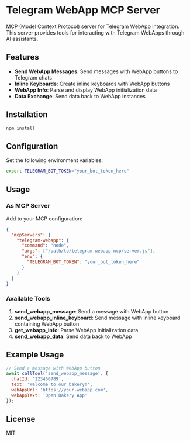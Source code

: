 # Telegram WebApp MCP Server

MCP (Model Context Protocol) server for Telegram WebApp integration. This server provides tools for interacting with Telegram WebApps through AI assistants.

## Features

- **Send WebApp Messages**: Send messages with WebApp buttons to Telegram chats
- **Inline Keyboards**: Create inline keyboards with WebApp buttons
- **WebApp Info**: Parse and display WebApp initialization data
- **Data Exchange**: Send data back to WebApp instances

## Installation

```bash
npm install
```

## Configuration

Set the following environment variables:

```bash
export TELEGRAM_BOT_TOKEN="your_bot_token_here"
```

## Usage

### As MCP Server

Add to your MCP configuration:

```json
{
  "mcpServers": {
    "telegram-webapp": {
      "command": "node",
      "args": ["/path/to/telegram-webapp-mcp/server.js"],
      "env": {
        "TELEGRAM_BOT_TOKEN": "your_bot_token_here"
      }
    }
  }
}
```

### Available Tools

1. **send_webapp_message**: Send a message with WebApp button
2. **send_webapp_inline_keyboard**: Send message with inline keyboard containing WebApp button
3. **get_webapp_info**: Parse WebApp initialization data
4. **send_webapp_data**: Send data back to WebApp

## Example Usage

```javascript
// Send a message with WebApp button
await callTool('send_webapp_message', {
  chatId: '123456789',
  text: 'Welcome to our bakery!',
  webAppUrl: 'https://your-webapp.com',
  webAppText: 'Open Bakery App'
});
```

## License

MIT
